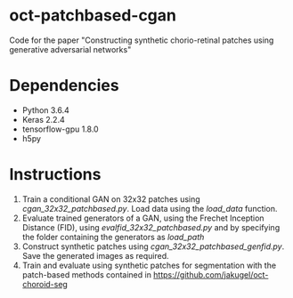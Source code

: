 # oct-patchbased-cgan
Code for the paper "Constructing synthetic chorio-retinal patches using generative adversarial networks"

# Dependencies
* Python 3.6.4
* Keras 2.2.4
* tensorflow-gpu 1.8.0
* h5py

# Instructions
1. Train a conditional GAN on 32x32 patches using *cgan_32x32_patchbased.py*. Load data using the *load_data* function.
2. Evaluate trained generators of a GAN, using the Frechet Inception Distance (FID), using *evalfid_32x32_patchbased.py* and by specifying the folder containing the generators as *load_path*
3. Construct synthetic patches using *cgan_32x32_patchbased_genfid.py*. Save the generated images as required.
4. Train and evaluate using synthetic patches for segmentation with the patch-based methods contained in https://github.com/jakugel/oct-choroid-seg
